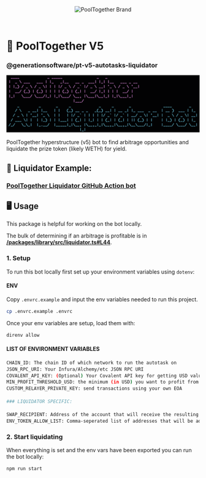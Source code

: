 <p align="center">
  <img src="https://raw.githubusercontent.com/GenerationSoftware/pt-v5-utils-js/main/img/pooltogether-logo--purple@2x.png?raw=true" alt="PoolTogether Brand" style="max-width:100%;" width="300">
</p>

<br />

# 🤖 PoolTogether V5

### @generationsoftware/pt-v5-autotasks-liquidator

![title image for PoolTogether Arbitrage Liquidator Bot](https://github.com/generationsoftware/pt-v5-autotasks/raw/main/packages/liquidator/arb-liquidator-img.png "title image for PoolTogether Arbitrage Liquidator Bot")

PoolTogether hyperstructure (v5) bot to find arbitrage opportunities and liquidate the prize token (likely WETH) for yield.

## 📖 Liquidator Example:

### [PoolTogether Liquidator GitHub Action bot](https://github.com/GenerationSoftware/pt-v5-liquidator-gh-action-bot)

## 🖥️ Usage

This package is helpful for working on the bot locally.

The bulk of determining if an arbitrage is profitable is in **[/packages/library/src/liquidator.ts#L44](../library)**.

### 1. Setup

To run this bot locally first set up your environment variables using `dotenv`:

#### ENV

Copy `.envrc.example` and input the env variables needed to run this project.

```sh
cp .envrc.example .envrc
```

Once your env variables are setup, load them with:

```sh
direnv allow
```

#### LIST OF ENVIRONMENT VARIABLES

```sh
CHAIN_ID: The chain ID of which network to run the autotask on
JSON_RPC_URI: Your Infura/Alchemy/etc JSON RPC URI
COVALENT_API_KEY: (Optional) Your Covalent API key for getting USD values of tokens
MIN_PROFIT_THRESHOLD_USD: the minimum (in USD) you want to profit from each swap (ie. 1 is $1.00)
CUSTOM_RELAYER_PRIVATE_KEY: send transactions using your own EOA

### LIQUIDATOR SPECIFIC:

SWAP_RECIPIENT: Address of the account that will receive the resulting swap tokens, can be any other contract/EOA address or if blank sets recipient to be the relayer address
ENV_TOKEN_ALLOW_LIST: Comma-seperated list of addresses that will be added to the token allowlist (if you want to liquidate new exotic tokens or your own prize vault tokens, add them here!)

```

### 2. Start liquidating

When everything is set and the env vars have been exported you can run the bot locally:

```sh
npm run start
```
